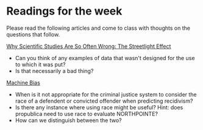 # Readings for the week
Please read the following articles and come to class with thoughts on the questions that follow. 

[Why Scientific Studies Are So Often Wrong: The Streetlight Effect](http://discovermagazine.com/2010/jul-aug/29-why-scientific-studies-often-wrong-streetlight-effect)
- Can you think of any examples of data that wasn't designed for the use to which it was put?  
- Is that necessarily a bad thing? 

[Machine Bias](https://www.propublica.org/article/machine-bias-risk-assessments-in-criminal-sentencing)
- When is it not appropriate for the criminal justice system to consider the race of a defendent or convicted offender when predicting recidivism? 
- Is there any instance where using race might be useful? Hint: does propublica need to use race to evaluate NORTHPOINTE? 
- How can we distinguish between the two? 

